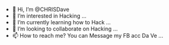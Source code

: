 - 👋 Hi, I’m @CHRISDave
- 👀 I’m interested in Hacking ...
- 🌱 I’m currently learning how to Hack ...
- 💞️ I’m looking to collaborate on Hacking ...
- 📫 How to reach me? You can Message my FB acc Da Ve ...

<!---
CHRISDave/CHRISDave is a ✨ special ✨ repository because its `README.md` (this file) appears on your GitHub profile.
You can click the Preview link to take a look at your changes.
--->
